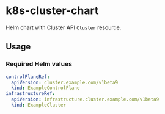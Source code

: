 # k8s-cluster-chart

Helm chart with Cluster API `Cluster` resource.

## Usage

### Required Helm values

```yaml
controlPlaneRef:
  apiVersion: cluster.example.com/v1beta9
  kind: ExampleControlPlane
infrastructureRef:
  apiVersion: infrastructure.cluster.example.com/v1beta9
  kind: ExampleCluster
```
